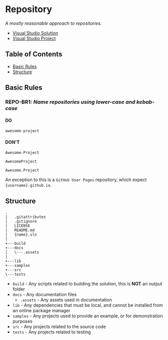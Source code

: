 # Repository

_A mostly reasonable approach to repositories._

- [Visual Studio Solution](./visual-studio-solution)
- [Visual Studio Project](./visual-studio-project)

## Table of Contents

- [Basic Rules](#basic-rules)
- [Structure](#structure)

## Basic Rules

### REPO-BR1: _Name repositories using lower-case and kebab-case_

#### DO

```
awesome-project
```

#### DON'T

```
Awesome-Project
```

```
AwesomeProject
```

```
Awesome.Project
```

An exception to this is a `GitHub User Pages` repository, which expect `{username}.github.io`.

## Structure

```
.
|   .gitattributes
|   .gitignore
|   LICENSE
|   README.md
|   {name}.sln
|
+---build
+---docs
|   \---.assets
|
+---lib
+---samples
+---src
\---tests
```

- `build` - Any scripts related to building the solution, this is **NOT** an output folder
- `docs` - Any documentation files
  - `.assets` - Any assets used in documentation
- `lib` - Any dependencies that must be local, and cannot be installed from an online package manager
- `samples` - Any projects used to provide an example, or for demonstration purposes
- `src` - Any projects related to the source code
- `tests` - Any projects related to testing
